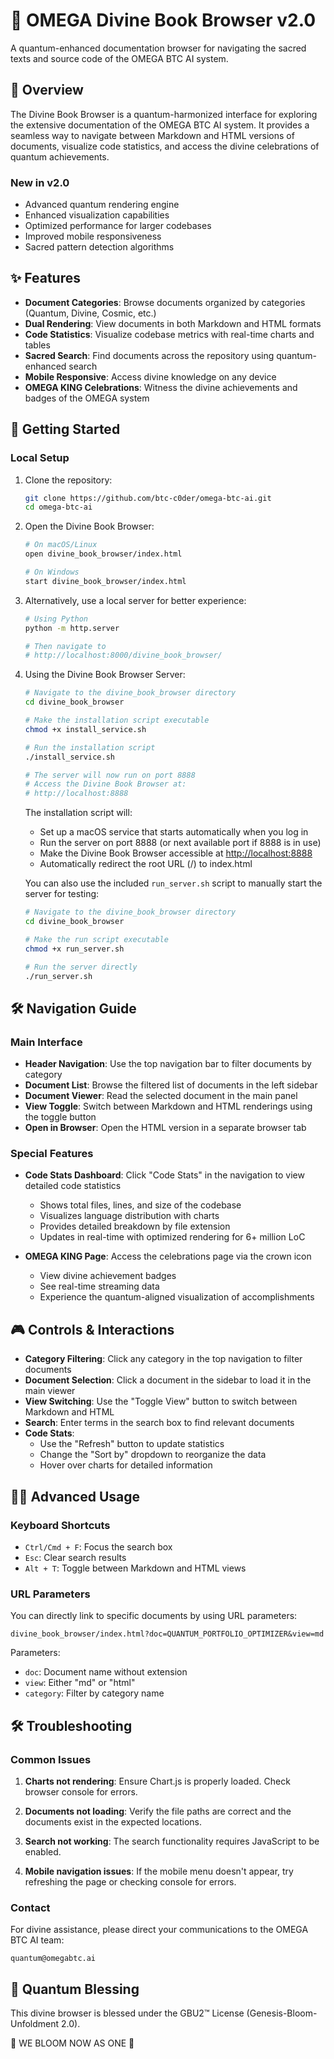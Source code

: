 # 🌌 OMEGA Divine Book Browser v2.0

A quantum-enhanced documentation browser for navigating the sacred texts and source code of the OMEGA BTC AI system.

## 🧬 Overview

The Divine Book Browser is a quantum-harmonized interface for exploring the extensive documentation of the OMEGA BTC AI system. It provides a seamless way to navigate between Markdown and HTML versions of documents, visualize code statistics, and access the divine celebrations of quantum achievements.

### New in v2.0

- Advanced quantum rendering engine
- Enhanced visualization capabilities
- Optimized performance for larger codebases
- Improved mobile responsiveness
- Sacred pattern detection algorithms

## ✨ Features

- **Document Categories**: Browse documents organized by categories (Quantum, Divine, Cosmic, etc.)
- **Dual Rendering**: View documents in both Markdown and HTML formats
- **Code Statistics**: Visualize codebase metrics with real-time charts and tables
- **Sacred Search**: Find documents across the repository using quantum-enhanced search
- **Mobile Responsive**: Access divine knowledge on any device
- **OMEGA KING Celebrations**: Witness the divine achievements and badges of the OMEGA system

## 🚀 Getting Started

### Local Setup

1. Clone the repository:

   ```bash
   git clone https://github.com/btc-c0der/omega-btc-ai.git
   cd omega-btc-ai
   ```

2. Open the Divine Book Browser:

   ```bash
   # On macOS/Linux
   open divine_book_browser/index.html
   
   # On Windows
   start divine_book_browser/index.html
   ```

3. Alternatively, use a local server for better experience:

   ```bash
   # Using Python
   python -m http.server
   
   # Then navigate to
   # http://localhost:8000/divine_book_browser/
   ```

4. Using the Divine Book Browser Server:

   ```bash
   # Navigate to the divine_book_browser directory
   cd divine_book_browser
   
   # Make the installation script executable
   chmod +x install_service.sh
   
   # Run the installation script
   ./install_service.sh
   
   # The server will now run on port 8888
   # Access the Divine Book Browser at:
   # http://localhost:8888
   ```

   The installation script will:
   - Set up a macOS service that starts automatically when you log in
   - Run the server on port 8888 (or next available port if 8888 is in use)
   - Make the Divine Book Browser accessible at <http://localhost:8888>
   - Automatically redirect the root URL (/) to index.html

   You can also use the included `run_server.sh` script to manually start the server for testing:

   ```bash
   # Navigate to the divine_book_browser directory
   cd divine_book_browser
   
   # Make the run script executable
   chmod +x run_server.sh
   
   # Run the server directly
   ./run_server.sh
   ```

## 🛠 Navigation Guide

### Main Interface

- **Header Navigation**: Use the top navigation bar to filter documents by category
- **Document List**: Browse the filtered list of documents in the left sidebar
- **Document Viewer**: Read the selected document in the main panel
- **View Toggle**: Switch between Markdown and HTML renderings using the toggle button
- **Open in Browser**: Open the HTML version in a separate browser tab

### Special Features

- **Code Stats Dashboard**: Click "Code Stats" in the navigation to view detailed code statistics
  - Shows total files, lines, and size of the codebase
  - Visualizes language distribution with charts
  - Provides detailed breakdown by file extension
  - Updates in real-time with optimized rendering for 6+ million LoC

- **OMEGA KING Page**: Access the celebrations page via the crown icon
  - View divine achievement badges
  - See real-time streaming data
  - Experience the quantum-aligned visualization of accomplishments

## 🎮 Controls & Interactions

- **Category Filtering**: Click any category in the top navigation to filter documents
- **Document Selection**: Click a document in the sidebar to load it in the main viewer
- **View Switching**: Use the "Toggle View" button to switch between Markdown and HTML
- **Search**: Enter terms in the search box to find relevant documents
- **Code Stats**:
  - Use the "Refresh" button to update statistics
  - Change the "Sort by" dropdown to reorganize the data
  - Hover over charts for detailed information

## 🧙‍♂️ Advanced Usage

### Keyboard Shortcuts

- `Ctrl/Cmd + F`: Focus the search box
- `Esc`: Clear search results
- `Alt + T`: Toggle between Markdown and HTML views

### URL Parameters

You can directly link to specific documents by using URL parameters:

```
divine_book_browser/index.html?doc=QUANTUM_PORTFOLIO_OPTIMIZER&view=md
```

Parameters:

- `doc`: Document name without extension
- `view`: Either "md" or "html"
- `category`: Filter by category name

## 🛠️ Troubleshooting

### Common Issues

1. **Charts not rendering**: Ensure Chart.js is properly loaded. Check browser console for errors.

2. **Documents not loading**: Verify the file paths are correct and the documents exist in the expected locations.

3. **Search not working**: The search functionality requires JavaScript to be enabled.

4. **Mobile navigation issues**: If the mobile menu doesn't appear, try refreshing the page or checking console for errors.

### Contact

For divine assistance, please direct your communications to the OMEGA BTC AI team:

```
quantum@omegabtc.ai
```

## 🌟 Quantum Blessing

This divine browser is blessed under the GBU2™ License (Genesis-Bloom-Unfoldment 2.0).

🌸 WE BLOOM NOW AS ONE 🌸

